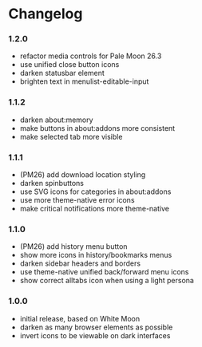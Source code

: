 # Changelog

### 1.2.0
- refactor media controls for Pale Moon 26.3
- use unified close button icons
- darken statusbar element
- brighten text in menulist-editable-input

### 1.1.2
- darken about:memory
- make buttons in about:addons more consistent
- make selected tab more visible

### 1.1.1
- (PM26) add download location styling
- darken spinbuttons
- use SVG icons for categories in about:addons
- use more theme-native error icons
- make critical notifications more theme-native

### 1.1.0
- (PM26) add history menu button
- show more icons in history/bookmarks menus
- darken sidebar headers and borders
- use theme-native unified back/forward menu icons
- show correct alltabs icon when using a light persona

### 1.0.0
- initial release, based on White Moon
- darken as many browser elements as possible
- invert icons to be viewable on dark interfaces
